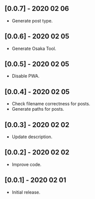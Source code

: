 ## [0.0.7] - 2020 02 06

* Generate post type.

## [0.0.6] - 2020 02 05

* Generate Osaka Tool.

## [0.0.5] - 2020 02 05

* Disable PWA.

## [0.0.4] - 2020 02 05

* Check filename correctness for posts.
* Generate paths for posts.

## [0.0.3] - 2020 02 02

* Update description.

## [0.0.2] - 2020 02 02

* Improve code.

## [0.0.1] - 2020 02 01

* Initial release.
